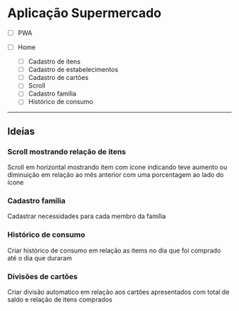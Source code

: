 # Aplicação Supermercado

- [ ] PWA

- [ ] Home
    - [ ] Cadastro de itens
    - [ ] Cadastro de estabelecimentos
    - [ ] Cadastro de cartões
    - [ ] Scroll
    - [ ] Cadastro família
    - [ ] Histórico de consumo

* * *
## Ideias
### Scroll mostrando relação de itens
Scroll em horizontal mostrando item com ícone indicando teve aumento ou diminuição em relação ao mês anterior com uma porcentagem ao lado do ícone

### Cadastro família
Cadastrar necessidades para cada membro da família

### Histórico de consumo 
Criar histórico de consumo em relação as items no dia que foi comprado até o dia que duraram

### Divisões de cartões
Criar divisão automatico em relação aos cartões apresentados com total de saldo e relação de itens comprados
